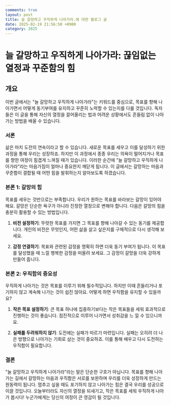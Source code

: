 ```yaml
---
comments: true
layout: post
title: 늘 갈망하고 우직하게 나아가라.에 대한 블로그 글
date: 2025-02-19 21:56:50 +0900
category: 2025
---
```


# 늘 갈망하고 우직하게 나아가라: 끊임없는 열정과 꾸준함의 힘

## 개요
이번 글에서는 "늘 갈망하고 우직하게 나아가라"는 키워드를 중심으로, 목표를 향해 나아가면서 어떻게 동기부여를 유지하고 꾸준히 노력할 수 있는지를 다룰 것입니다. 독자들은 이 글을 통해 자신의 열정을 끌어올리는 법과 어려운 상황에서도 흔들림 없이 나아가는 방법을 배울 수 있습니다.

### 서론
삶은 마치 도전의 연속이라고 할 수 있습니다. 새로운 목표를 세우고 이를 달성하기 위한 과정을 통해 우리는 성장하죠. 하지만 이 과정에서 종종 우리는 의욕이 떨어지거나 목표를 향한 여정이 힘겹게 느껴질 때가 있습니다. 이러한 순간에 "늘 갈망하고 우직하게 나아가라"라는 마음가짐이 얼마나 중요한지 깨닫게 됩니다. 이 글에서는 갈망하는 마음과 꾸준함이 결합될 때 어떤 힘을 발휘하는지 알아보도록 하겠습니다.

### 본론 1: 갈망의 힘
목표를 세우는 것만으로는 부족합니다. 우리가 원하는 목표를 바라보는 갈망이 있어야 해요. 갈망은 단순한 욕구가 아니라 진정한 열정으로 변해야 합니다. 다음은 갈망의 힘을 충분히 활용할 수 있는 방법입니다.

1. **비전 설정하기**: 뚜렷한 목표를 가지면 그 목표를 향해 나아갈 수 있는 동기를 제공합니다. 개인의 비전은 무엇인지, 어떤 삶을 살고 싶은지를 구체적으로 다시 생각해 보세요.
   
2. **감정 연결하기**: 목표와 관련된 감정을 명확히 하면 더욱 동기 부여가 됩니다. 이 목표를 달성했을 때 느낄 행복한 감정을 떠올려 보세요. 그 감정이 갈망을 더욱 강하게 만들어 줍니다.

### 본론 2: 우직함의 중요성
우직하게 나아가는 것은 목표를 이루기 위해 필수적입니다. 하지만 이때 흔들리거나 포기하지 않고 계속해 나가는 것이 쉽진 않아요. 어떻게 하면 우직함을 유지할 수 있을까요?

1. **작은 목표 설정하기**: 큰 목표 하나에 집중하기보다는 작은 목표들을 세워 효과적으로 진행하는 것이 좋습니다. 점진적으로 이루어 나가면서 성취감을 느 낄 수 있으니까요.
   
2. **실패를 두려워하지 않기**: 도전에는 실패가 따르기 마련입니다. 실패는 오히려 더 나은 방향으로 나아가는 기회로 삼는 것이 중요하죠. 이를 통해 배우고 다시 도전하는 우직함이 필요합니다.

### 결론
"늘 갈망하고 우직하게 나아가라"라는 말은 단순한 구호가 아닙니다. 목표를 향해 나아가는 길에서 갈망하는 마음과 우직함은 서로를 보완하며 우리를 더욱 성장하게 만드는 원동력이 됩니다. 멈추고 싶을 때도 포기하지 않고 나아가는 힘은 결국 우리를 성공으로 이끌 것입니다. 오늘부터라도 자신의 열정을 되새기고, 작은 목표를 세워 우직하게 나아가 봅시다! 누군가에게는 당신의 여정이 큰 영감이 될 것입니다.